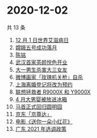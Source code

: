 # 2020-12-02

共 13 条

<!-- BEGIN -->
<!-- 最后更新时间 Wed Dec 02 2020 11:04:17 GMT+0800 (CST) -->
1. [12 月 1 日世界艾滋病日](https://www.zhihu.com/search?q=艾滋病)
1. [嫦娥五号成功落月](https://www.zhihu.com/search?q=嫦娥五号)
1. [陈铭](https://www.zhihu.com/search?q=陈铭)
1. [武汉首家茶颜悦色开业](https://www.zhihu.com/search?q=茶颜悦色)
1. [大一男生杀害大三女友](https://www.zhihu.com/search?q=锦江学院)
1. [微博画家「玫瑰机关枪」自杀](https://www.zhihu.com/search?q=玫瑰机关枪)
1. [上海离婚登记将改为预约](https://www.zhihu.com/search?q=离婚冷静期)
1. [联想拯救者 R9000X 和 Y9000X ](https://www.zhihu.com/search?q=r9000x)
1. [4 月大男婴被放进冰箱](https://www.zhihu.com/search?q=男婴冰箱)
1. [马首正式回归圆明园](https://www.zhihu.com/search?q=马首)
1. [京东「京尊达」](https://www.zhihu.com/search?q=京尊达)
1. [电影《送你一朵小红花》](https://www.zhihu.com/search?q=送你一朵小红花)
1. [广东 2021 年选调政策](https://www.zhihu.com/search?q=广东选调)
<!-- END -->
